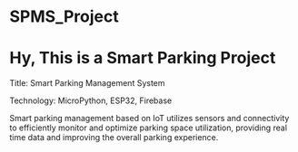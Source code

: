 # SPMS_Project
# Hy, This is a Smart Parking Project 
Title: Smart Parking Management System

Technology: MicroPython, ESP32, Firebase

Smart parking management based on IoT utilizes sensors and connectivity to efficiently monitor and optimize parking space utilization, providing real time data and improving the overall parking experience.
